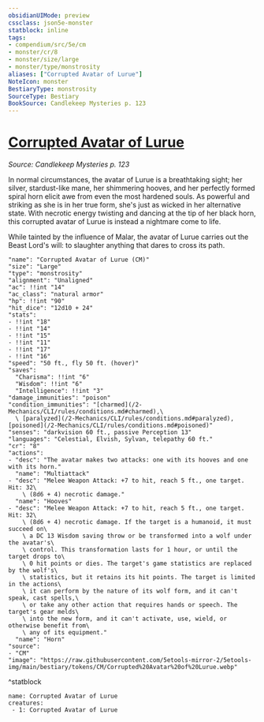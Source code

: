 ```yaml
---
obsidianUIMode: preview
cssclass: json5e-monster
statblock: inline
tags:
- compendium/src/5e/cm
- monster/cr/8
- monster/size/large
- monster/type/monstrosity
aliases: ["Corrupted Avatar of Lurue"]
NoteIcon: monster
BestiaryType: monstrosity
SourceType: Bestiary
BookSource: Candlekeep Mysteries p. 123
---
```

# [Corrupted Avatar of Lurue](2-Mechanics/CLI/bestiary/monstrosity/corrupted-avatar-of-lurue-cm.md)
*Source: Candlekeep Mysteries p. 123*  

In normal circumstances, the avatar of Lurue is a breathtaking sight; her silver, stardust-like mane, her shimmering hooves, and her perfectly formed spiral horn elicit awe from even the most hardened souls. As powerful and striking as she is in her true form, she's just as wicked in her alternative state. With necrotic energy twisting and dancing at the tip of her black horn, this corrupted avatar of Lurue is instead a nightmare come to life.

While tainted by the influence of Malar, the avatar of Lurue carries out the Beast Lord's will: to slaughter anything that dares to cross its path.

```statblock
"name": "Corrupted Avatar of Lurue (CM)"
"size": "Large"
"type": "monstrosity"
"alignment": "Unaligned"
"ac": !!int "14"
"ac_class": "natural armor"
"hp": !!int "90"
"hit_dice": "12d10 + 24"
"stats":
- !!int "18"
- !!int "14"
- !!int "15"
- !!int "11"
- !!int "17"
- !!int "16"
"speed": "50 ft., fly 50 ft. (hover)"
"saves":
  "Charisma": !!int "6"
  "Wisdom": !!int "6"
  "Intelligence": !!int "3"
"damage_immunities": "poison"
"condition_immunities": "[charmed](/2-Mechanics/CLI/rules/conditions.md#charmed),\
  \ [paralyzed](/2-Mechanics/CLI/rules/conditions.md#paralyzed), [poisoned](/2-Mechanics/CLI/rules/conditions.md#poisoned)"
"senses": "darkvision 60 ft., passive Perception 13"
"languages": "Celestial, Elvish, Sylvan, telepathy 60 ft."
"cr": "8"
"actions":
- "desc": "The avatar makes two attacks: one with its hooves and one with its horn."
  "name": "Multiattack"
- "desc": "Melee Weapon Attack: +7 to hit, reach 5 ft., one target. Hit: 32\
    \ (8d6 + 4) necrotic damage."
  "name": "Hooves"
- "desc": "Melee Weapon Attack: +7 to hit, reach 5 ft., one target. Hit: 32\
    \ (8d6 + 4) necrotic damage. If the target is a humanoid, it must succeed on\
    \ a DC 13 Wisdom saving throw or be transformed into a wolf under the avatar's\
    \ control. This transformation lasts for 1 hour, or until the target drops to\
    \ 0 hit points or dies. The target's game statistics are replaced by the wolf's\
    \ statistics, but it retains its hit points. The target is limited in the actions\
    \ it can perform by the nature of its wolf form, and it can't speak, cast spells,\
    \ or take any other action that requires hands or speech. The target's gear melds\
    \ into the new form, and it can't activate, use, wield, or otherwise benefit from\
    \ any of its equipment."
  "name": "Horn"
"source":
- "CM"
"image": "https://raw.githubusercontent.com/5etools-mirror-2/5etools-img/main/bestiary/tokens/CM/Corrupted%20Avatar%20of%20Lurue.webp"
```
^statblock

```encounter-table
name: Corrupted Avatar of Lurue
creatures:
 - 1: Corrupted Avatar of Lurue
```